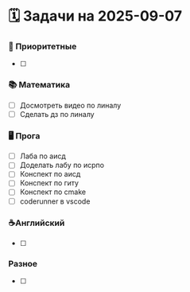 # 🗓️ Задачи на 2025-09-07

### 🚀 Приоритетные
- [ ] 

### 📚 Математика
- [ ] Досмотреть видео по линалу
- [ ] Сделать дз по линалу

### 🖥️ Прога
- [ ] Лаба по аисд
- [ ] Доделать лабу по исрпо
- [ ] Конспект по аисд
- [ ] Конспект по гиту
- [ ] Конспект по cmake
- [ ] coderunner в vscode

### ☕️Английский
- [ ] 
 
###  Разное
- [ ] 